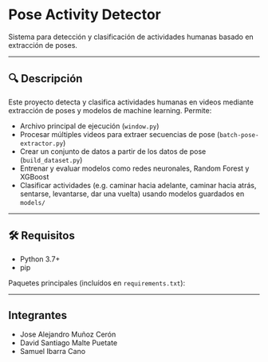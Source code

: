 # Pose Activity Detector

Sistema para detección y clasificación de actividades humanas basado en extracción de poses.

---

## 🔍 Descripción

Este proyecto detecta y clasifica actividades humanas en videos mediante extracción de poses y modelos de machine learning. Permite:

- Archivo principal de ejecución (`window.py`)
- Procesar múltiples videos para extraer secuencias de pose (`batch-pose-extractor.py`)
- Crear un conjunto de datos a partir de los datos de pose (`build_dataset.py`)
- Entrenar y evaluar modelos como redes neuronales, Random Forest y XGBoost
- Clasificar actividades (e.g. caminar hacia adelante, caminar hacia atrás, sentarse, levantarse, dar una vuelta) usando modelos guardados en `models/`

---

## 🛠️ Requisitos

- Python 3.7+
- pip

Paquetes principales (incluídos en `requirements.txt`):

---

## Integrantes

- Jose Alejandro Muñoz Cerón
- David Santiago Malte Puetate
- Samuel Ibarra Cano